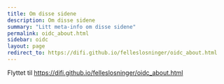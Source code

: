 ```yaml
---
title: Om disse sidene
description: Om disse sidene
summary: "Litt meta-info om disse sidene"
permalink: oidc_about.html     
sidebar: oidc
layout: page
redirect_to: https://difi.github.io/felleslosninger/oidc_about.html     
---
```

Flyttet til https://difi.github.io/felleslosninger/oidc_about.html    
